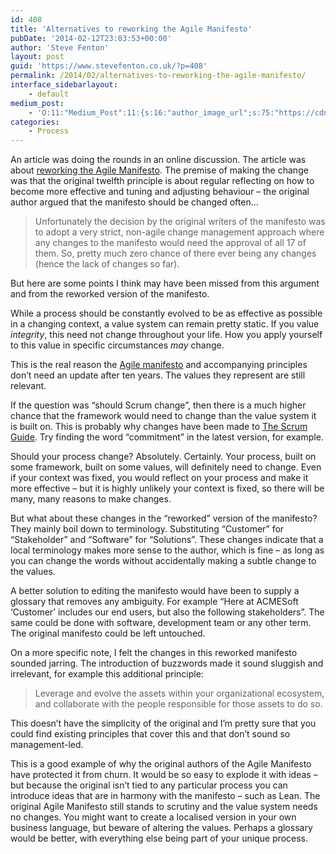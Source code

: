 ```yaml
---
id: 408
title: 'Alternatives to reworking the Agile Manifesto'
pubDate: '2014-02-12T23:03:53+00:00'
author: 'Steve Fenton'
layout: post
guid: 'https://www.stevefenton.co.uk/?p=408'
permalink: /2014/02/alternatives-to-reworking-the-agile-manifesto/
interface_sidebarlayout:
    - default
medium_post:
    - 'O:11:"Medium_Post":11:{s:16:"author_image_url";s:75:"https://cdn-images-1.medium.com/fit/c/400/400/1*eXkhfEuF41g5W_xnc_ydLA.jpeg";s:10:"author_url";s:38:"https://medium.com/@steve.fenton.co.uk";s:11:"byline_name";N;s:12:"byline_email";N;s:10:"cross_link";s:3:"yes";s:2:"id";s:12:"6b6f46746b82";s:21:"follower_notification";s:3:"yes";s:7:"license";s:19:"all-rights-reserved";s:14:"publication_id";s:2:"-1";s:6:"status";s:5:"draft";s:3:"url";s:51:"https://medium.com/@steve.fenton.co.uk/6b6f46746b82";}'
categories:
    - Process
---
```


An article was doing the rounds in an online discussion. The article was about [reworking the Agile Manifesto](https://www.ibm.com/developerworks/community/blogs/ambler/entry/reworking_the_agile_manifesto14). The premise of making the change was that the original twelfth principle is about regular reflecting on how to become more effective and tuning and adjusting behaviour – the original author argued that the manifesto should be changed often…

> Unfortunately the decision by the original writers of the manifesto was to adopt a very strict, non-agile change management approach where any changes to the manifesto would need the approval of all 17 of them. So, pretty much zero chance of there ever being any changes (hence the lack of changes so far).

But here are some points I think may have been missed from this argument and from the reworked version of the manifesto.

While a process should be constantly evolved to be as effective as possible in a changing context, a value system can remain pretty static. If you value *integrity*, this need not change throughout your life. How you apply yourself to this value in specific circumstances *may* change.

This is the real reason the [Agile manifesto](http://agilemanifesto.org/) and accompanying principles don’t need an update after ten years. The values they represent are still relevant.

If the question was “should Scrum change”, then there is a much higher chance that the framework would need to change than the value system it is built on. This is probably why changes have been made to [The Scrum Guide](https://www.scrum.org/Scrum-Guide). Try finding the word “commitment” in the latest version, for example.

Should your process change? Absolutely. Certainly. Your process, built on some framework, built on some values, will definitely need to change. Even if your context was fixed, you would reflect on your process and make it more effective – but it is highly unlikely your context is fixed, so there will be many, many reasons to make changes.

But what about these changes in the “reworked” version of the manifesto? They mainly boil down to terminology. Substituting “Customer” for “Stakeholder” and “Software” for “Solutions”. These changes indicate that a local terminology makes more sense to the author, which is fine – as long as you can change the words without accidentally making a subtle change to the values.

A better solution to editing the manifesto would have been to supply a glossary that removes any ambiguity. For example “Here at ACMESoft ‘Customer’ includes our end users, but also the following stakeholders”. The same could be done with software, development team or any other term. The original manifesto could be left untouched.

On a more specific note, I felt the changes in this reworked manifesto sounded jarring. The introduction of buzzwords made it sound sluggish and irrelevant, for example this additional principle:

> Leverage and evolve the assets within your organizational ecosystem, and collaborate with the people responsible for those assets to do so.

This doesn’t have the simplicity of the original and I’m pretty sure that you could find existing principles that cover this and that don’t sound so management-led.

This is a good example of why the original authors of the Agile Manifesto have protected it from churn. It would be so easy to explode it with ideas – but because the original isn’t tied to any particular process you can introduce ideas that are in harmony with the manifesto – such as Lean. The original Agile Manifesto still stands to scrutiny and the value system needs no changes. You might want to create a localised version in your own business language, but beware of altering the values. Perhaps a glossary would be better, with everything else being part of your unique process.
